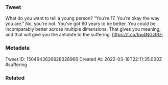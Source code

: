 ### Tweet
What do you want to tell a young person? “You’re 17. You’re okay the way you are.” No, you're not. You’ve got 60 years to be better. You could be incomparably better across multiple dimensions. That gives you meaning, and that will give you the antidote to the suffering. https://t.co/kw4NGzIRzi

### Metadata
Tweet ID: 1504943626828328966
Created At: 2022-03-18T22:11:35.000Z
#suffering

### Related

